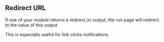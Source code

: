 
## Redirect URL

If one of your module returns a redirect_to output, the run page will redirect to the value of this output

This is especially useful for link clicks notifications



<script type="text/javascript">var disqus_shortname = 'redirect-url';</script>